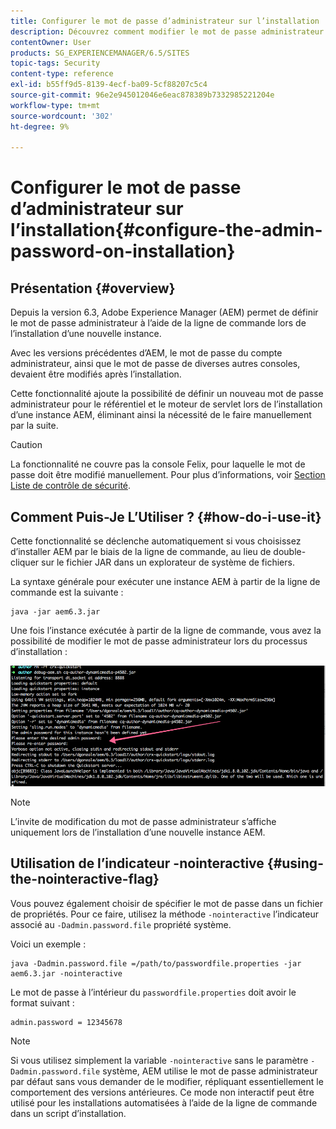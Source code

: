 ```yaml
---
title: Configurer le mot de passe d’administrateur sur l’installation
description: Découvrez comment modifier le mot de passe administrateur lors de l’installation d’Adobe Experience Manager.
contentOwner: User
products: SG_EXPERIENCEMANAGER/6.5/SITES
topic-tags: Security
content-type: reference
exl-id: b55ff9d5-8139-4ecf-ba09-5cf88207c5c4
source-git-commit: 96e2e945012046e6eac878389b7332985221204e
workflow-type: tm+mt
source-wordcount: '302'
ht-degree: 9%

---
```


# Configurer le mot de passe d’administrateur sur l’installation{#configure-the-admin-password-on-installation}

## Présentation {#overview}

Depuis la version 6.3, Adobe Experience Manager (AEM) permet de définir le mot de passe administrateur à l’aide de la ligne de commande lors de l’installation d’une nouvelle instance.

Avec les versions précédentes d’AEM, le mot de passe du compte administrateur, ainsi que le mot de passe de diverses autres consoles, devaient être modifiés après l’installation.

Cette fonctionnalité ajoute la possibilité de définir un nouveau mot de passe administrateur pour le référentiel et le moteur de servlet lors de l’installation d’une instance AEM, éliminant ainsi la nécessité de le faire manuellement par la suite.

>[!CAUTION]
>
>La fonctionnalité ne couvre pas la console Felix, pour laquelle le mot de passe doit être modifié manuellement. Pour plus d’informations, voir [Section Liste de contrôle de sécurité](/help/sites-administering/security-checklist.md#change-default-passwords-for-the-aem-and-osgi-console-admin-accounts).

## Comment Puis-Je L’Utiliser ? {#how-do-i-use-it}

Cette fonctionnalité se déclenche automatiquement si vous choisissez d’installer AEM par le biais de la ligne de commande, au lieu de double-cliquer sur le fichier JAR dans un explorateur de système de fichiers.

La syntaxe générale pour exécuter une instance AEM à partir de la ligne de commande est la suivante :

```shell
java -jar aem6.3.jar
```

Une fois l’instance exécutée à partir de la ligne de commande, vous avez la possibilité de modifier le mot de passe administrateur lors du processus d’installation :

![chlimage_1-116](assets/chlimage_1-116a.png)

>[!NOTE]
>
>L’invite de modification du mot de passe administrateur s’affiche uniquement lors de l’installation d’une nouvelle instance AEM.

## Utilisation de l’indicateur -nointeractive {#using-the-nointeractive-flag}

Vous pouvez également choisir de spécifier le mot de passe dans un fichier de propriétés. Pour ce faire, utilisez la méthode `-nointeractive` l’indicateur associé au `-Dadmin.password.file` propriété système.

Voici un exemple :

```shell
java -Dadmin.password.file =/path/to/passwordfile.properties -jar aem6.3.jar -nointeractive
```

Le mot de passe à l’intérieur du `passwordfile.properties` doit avoir le format suivant :

```xml
admin.password = 12345678
```

>[!NOTE]
>
>Si vous utilisez simplement la variable `-nointeractive` sans le paramètre `-Dadmin.password.file` système, AEM utilise le mot de passe administrateur par défaut sans vous demander de le modifier, répliquant essentiellement le comportement des versions antérieures. Ce mode non interactif peut être utilisé pour les installations automatisées à l’aide de la ligne de commande dans un script d’installation.
